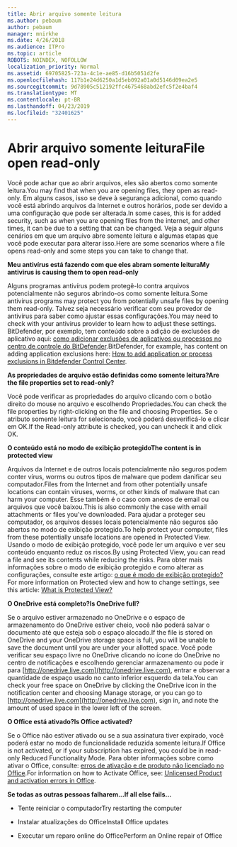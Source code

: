 ```yaml
---
title: Abrir arquivo somente leitura
ms.author: pebaum
author: pebaum
manager: mnirkhe
ms.date: 4/26/2018
ms.audience: ITPro
ms.topic: article
ROBOTS: NOINDEX, NOFOLLOW
localization_priority: Normal
ms.assetid: 69705825-723a-4c1e-ae85-d16b5051d2fe
ms.openlocfilehash: 117b1e24d6250a1d5eb092a01a0d5146d09ea2e5
ms.sourcegitcommit: 9d78905c512192ffc4675468abd2efc5f2e4baf4
ms.translationtype: MT
ms.contentlocale: pt-BR
ms.lasthandoff: 04/23/2019
ms.locfileid: "32401625"
---
```

# <a name="file-open-read-only"></a><span data-ttu-id="4164a-102">Abrir arquivo somente leitura</span><span class="sxs-lookup"><span data-stu-id="4164a-102">File open read-only</span></span>

<span data-ttu-id="4164a-103">Você pode achar que ao abrir arquivos, eles são abertos como somente leitura.</span><span class="sxs-lookup"><span data-stu-id="4164a-103">You may find that when you are opening files, they open as read-only.</span></span> <span data-ttu-id="4164a-104">Em alguns casos, isso se deve à segurança adicional, como quando você está abrindo arquivos da Internet e outros horários, pode ser devido a uma configuração que pode ser alterada.</span><span class="sxs-lookup"><span data-stu-id="4164a-104">In some cases, this is for added security, such as when you are opening files from the internet, and other times, it can be due to a setting that can be changed.</span></span> <span data-ttu-id="4164a-105">Veja a seguir alguns cenários em que um arquivo abre somente leitura e algumas etapas que você pode executar para alterar isso.</span><span class="sxs-lookup"><span data-stu-id="4164a-105">Here are some scenarios where a file opens read-only and some steps you can take to change that.</span></span>
  
 <span data-ttu-id="4164a-106">**Meu antivírus está fazendo com que eles abram somente leitura**</span><span class="sxs-lookup"><span data-stu-id="4164a-106">**My antivirus is causing them to open read-only**</span></span>
  
<span data-ttu-id="4164a-107">Alguns programas antivírus podem protegê-lo contra arquivos potencialmente não seguros abrindo-os como somente leitura.</span><span class="sxs-lookup"><span data-stu-id="4164a-107">Some antivirus programs may protect you from potentially unsafe files by opening them read-only.</span></span> <span data-ttu-id="4164a-108">Talvez seja necessário verificar com seu provedor de antivírus para saber como ajustar essas configurações.</span><span class="sxs-lookup"><span data-stu-id="4164a-108">You may need to check with your antivirus provider to learn how to adjust these settings.</span></span> <span data-ttu-id="4164a-109">BitDefender, por exemplo, tem conteúdo sobre a adição de exclusões de aplicativo aqui: [como adicionar exclusões de aplicativos ou processos no centro de controle do BitDefender](https://www.bitdefender.com/support/how-to-add-application-or-process-exclusions-in-bitdefender-control-center-1119.mdl).</span><span class="sxs-lookup"><span data-stu-id="4164a-109">BitDefender, for example, has content on adding application exclusions here: [How to add application or process exclusions in Bitdefender Control Center](https://www.bitdefender.com/support/how-to-add-application-or-process-exclusions-in-bitdefender-control-center-1119.mdl).</span></span>
  
 <span data-ttu-id="4164a-110">**As propriedades de arquivo estão definidas como somente leitura?**</span><span class="sxs-lookup"><span data-stu-id="4164a-110">**Are the file properties set to read-only?**</span></span>
  
<span data-ttu-id="4164a-111">Você pode verificar as propriedades do arquivo clicando com o botão direito do mouse no arquivo e escolhendo Propriedades.</span><span class="sxs-lookup"><span data-stu-id="4164a-111">You can check the file properties by right-clicking on the file and choosing Properties.</span></span> <span data-ttu-id="4164a-112">Se o atributo somente leitura for selecionado, você poderá desverificá-lo e clicar em OK.</span><span class="sxs-lookup"><span data-stu-id="4164a-112">If the Read-only attribute is checked, you can uncheck it and click OK.</span></span>
  
 <span data-ttu-id="4164a-113">**O conteúdo está no modo de exibição protegido**</span><span class="sxs-lookup"><span data-stu-id="4164a-113">**The content is in protected view**</span></span>
  
<span data-ttu-id="4164a-114">Arquivos da Internet e de outros locais potencialmente não seguros podem conter vírus, worms ou outros tipos de malware que podem danificar seu computador.</span><span class="sxs-lookup"><span data-stu-id="4164a-114">Files from the Internet and from other potentially unsafe locations can contain viruses, worms, or other kinds of malware that can harm your computer.</span></span> <span data-ttu-id="4164a-115">Esse também é o caso com anexos de email ou arquivos que você baixou.</span><span class="sxs-lookup"><span data-stu-id="4164a-115">This is also commonly the case with email attachments or files you've downloaded.</span></span> <span data-ttu-id="4164a-116">Para ajudar a proteger seu computador, os arquivos desses locais potencialmente não seguros são abertos no modo de exibição protegido.</span><span class="sxs-lookup"><span data-stu-id="4164a-116">To help protect your computer, files from these potentially unsafe locations are opened in Protected View.</span></span> <span data-ttu-id="4164a-117">Usando o modo de exibição protegido, você pode ler um arquivo e ver seu conteúdo enquanto reduz os riscos.</span><span class="sxs-lookup"><span data-stu-id="4164a-117">By using Protected View, you can read a file and see its contents while reducing the risks.</span></span> <span data-ttu-id="4164a-118">Para obter mais informações sobre o modo de exibição protegido e como alterar as configurações, consulte este artigo: [o que é modo de exibição protegido?](https://support.office.com/article/d6f09ac7-e6b9-4495-8e43-2bbcdbcb6653)</span><span class="sxs-lookup"><span data-stu-id="4164a-118">For more information on Protected view and how to change settings, see this article: [What is Protected View?](https://support.office.com/article/d6f09ac7-e6b9-4495-8e43-2bbcdbcb6653)</span></span>
  
 <span data-ttu-id="4164a-119">**O OneDrive está completo?**</span><span class="sxs-lookup"><span data-stu-id="4164a-119">**Is OneDrive full?**</span></span>
  
<span data-ttu-id="4164a-120">Se o arquivo estiver armazenado no OneDrive e o espaço de armazenamento do OneDrive estiver cheio, você não poderá salvar o documento até que esteja sob o espaço alocado.</span><span class="sxs-lookup"><span data-stu-id="4164a-120">If the file is stored on OneDrive and your OneDrive storage space is full, you will be unable to save the document until you are under your allotted space.</span></span> <span data-ttu-id="4164a-121">Você pode verificar seu espaço livre no OneDrive clicando no ícone do OneDrive no centro de notificações e escolhendo gerenciar armazenamento ou pode ir para [http://onedrive.live.com](http://onedrive.live.com), entrar e observar a quantidade de espaço usado no canto inferior esquerdo da tela.</span><span class="sxs-lookup"><span data-stu-id="4164a-121">You can check your free space on OneDrive by clicking the OneDrive icon in the notification center and choosing Manage storage, or you can go to [http://onedrive.live.com](http://onedrive.live.com), sign in, and note the amount of used space in the lower left of the screen.</span></span>
  
 <span data-ttu-id="4164a-122">**O Office está ativado?**</span><span class="sxs-lookup"><span data-stu-id="4164a-122">**Is Office activated?**</span></span>
  
<span data-ttu-id="4164a-123">Se o Office não estiver ativado ou se a sua assinatura tiver expirado, você poderá estar no modo de funcionalidade reduzida somente leitura.</span><span class="sxs-lookup"><span data-stu-id="4164a-123">If Office is not activated, or if your subscription has expired, you could be in read-only Reduced Functionality Mode.</span></span> <span data-ttu-id="4164a-124">Para obter informações sobre como ativar o Office, consulte: [erros de ativação e de produto não licenciado no Office](https://support.office.com/article/0d23d3c0-c19c-4b2f-9845-5344fedc4380).</span><span class="sxs-lookup"><span data-stu-id="4164a-124">For information on how to Activate Office, see: [Unlicensed Product and activation errors in Office](https://support.office.com/article/0d23d3c0-c19c-4b2f-9845-5344fedc4380).</span></span>
  
 <span data-ttu-id="4164a-125">**Se todas as outras pessoas falharem...**</span><span class="sxs-lookup"><span data-stu-id="4164a-125">**If all else fails...**</span></span>
  
- <span data-ttu-id="4164a-126">Tente reiniciar o computador</span><span class="sxs-lookup"><span data-stu-id="4164a-126">Try restarting the computer</span></span>
    
- <span data-ttu-id="4164a-127">Instalar atualizações do Office</span><span class="sxs-lookup"><span data-stu-id="4164a-127">Install Office updates</span></span>
    
- <span data-ttu-id="4164a-128">Executar um reparo online do Office</span><span class="sxs-lookup"><span data-stu-id="4164a-128">Perform an Online repair of Office</span></span>
    

